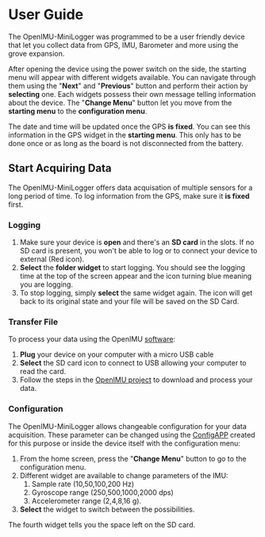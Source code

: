# User Guide
The OpenIMU-MiniLogger was programmed to be a user friendly device that let you collect data from GPS, IMU, Barometer and more using the grove expansion.

After opening the device using the power switch on the side, the starting menu will appear with different widgets available. You can navigate through them using the "**Next**" and "**Previous**" button and perform their action by **selecting** one. Each widgets possess their own message telling information about the device. The "**Change Menu**" button let you move from the **starting menu** to the **configuration menu**.

The date and time will be updated once the GPS **is fixed**. You can see this information in the GPS widget in the **starting menu**. This only has to be done once or as long as the board is not disconnected from the battery.

## Start Acquiring Data
The OpenIMU-MiniLogger offers data acquisation of multiple sensors for a long period of time. To log information from the GPS, make sure it **is fixed** first. 

### Logging

1. Make sure your device is **open** and there's an **SD card** in the slots. If no SD card is present, you won't be able to log or to connect your device to external (Red icon).
2. **Select** the **folder widget** to start logging. You should see the logging time at the top of the screen appear and the icon turning blue meaning you are logging.
3. To stop logging, simply **select** the same widget again. The icon will get back to its original state and your file will be saved on the SD Card.

### Transfer File

To process your data using the OpenIMU [software](https://github.com/introlab/OpenIMU):
1. **Plug** your device on your computer with a micro USB cable 
2. **Select** the SD card icon to connect to USB allowing your computer to read the card.
3. Follow the steps in the [OpenIMU project](https://github.com/introlab/OpenIMU) to download and process your data.

### Configuration

The OpenIMU-MiniLogger allows changeable configuration for your data acquisition. These parameter can be changed using the [ConfigAPP](../ConfigAPP/README.md) created for this purpose or inside the device itself with the configuration menu:

1. From the home screen, press the "**Change Menu**" button to go to the configuration menu.
2. Different widget are available to change parameters of the IMU:
    1. Sample rate (10,50,100,200 Hz)
    2. Gyroscope range (250,500,1000,2000 dps)
    3. Accelerometer range (2,4,8,16 g).
3. **Select** the widget to switch between the possibilities.

The fourth widget tells you the space left on the SD card.

